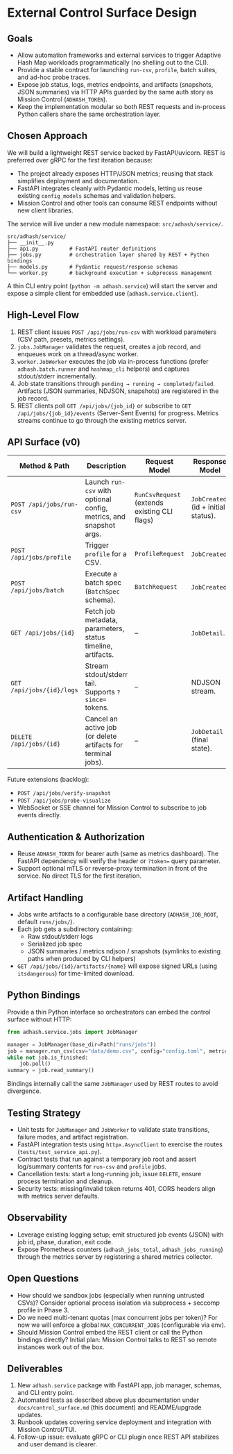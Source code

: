# External Control Surface Design

## Goals

- Allow automation frameworks and external services to trigger Adaptive Hash Map workloads programmatically (no shelling out to the CLI).
- Provide a stable contract for launching `run-csv`, `profile`, batch suites, and ad-hoc probe traces.
- Expose job status, logs, metrics endpoints, and artifacts (snapshots, JSON summaries) via HTTP APIs guarded by the same auth story as Mission Control (`ADHASH_TOKEN`).
- Keep the implementation modular so both REST requests and in-process Python callers share the same orchestration layer.

## Chosen Approach

We will build a lightweight REST service backed by FastAPI/uvicorn. REST is preferred over gRPC for the first iteration because:

- The project already exposes HTTP/JSON metrics; reusing that stack simplifies deployment and documentation.
- FastAPI integrates cleanly with Pydantic models, letting us reuse existing `config_models` schemas and validation helpers.
- Mission Control and other tools can consume REST endpoints without new client libraries.

The service will live under a new module namespace: `src/adhash/service/`.

```
src/adhash/service/
├── __init__.py
├── api.py          # FastAPI router definitions
├── jobs.py         # orchestration layer shared by REST + Python bindings
├── models.py       # Pydantic request/response schemas
└── worker.py       # background execution + subprocess management
```

A thin CLI entry point (`python -m adhash.service`) will start the server and expose a simple client for embedded use (`adhash.service.client`).

## High-Level Flow

1. REST client issues `POST /api/jobs/run-csv` with workload parameters (CSV path, presets, metrics settings).
2. `jobs.JobManager` validates the request, creates a job record, and enqueues work on a thread/async worker.
3. `worker.JobWorker` executes the job via in-process functions (prefer `adhash.batch.runner` and `hashmap_cli` helpers) and captures stdout/stderr incrementally.
4. Job state transitions through `pending → running → completed/failed`. Artifacts (JSON summaries, NDJSON, snapshots) are registered in the job record.
5. REST clients poll `GET /api/jobs/{job_id}` or subscribe to `GET /api/jobs/{job_id}/events` (Server-Sent Events) for progress. Metrics streams continue to go through the existing metrics server.

## API Surface (v0)

| Method & Path | Description | Request Model | Response Model |
| --- | --- | --- | --- |
| `POST /api/jobs/run-csv` | Launch `run-csv` with optional config, metrics, and snapshot args. | `RunCsvRequest` (extends existing CLI flags) | `JobCreated` (id + initial status). |
| `POST /api/jobs/profile` | Trigger `profile` for a CSV. | `ProfileRequest` | `JobCreated`. |
| `POST /api/jobs/batch` | Execute a batch spec (`BatchSpec` schema). | `BatchRequest` | `JobCreated`. |
| `GET /api/jobs/{id}` | Fetch job metadata, parameters, status timeline, artifacts. | – | `JobDetail`. |
| `GET /api/jobs/{id}/logs` | Stream stdout/stderr tail. Supports `?since=` tokens. | – | NDJSON stream. |
| `DELETE /api/jobs/{id}` | Cancel an active job (or delete artifacts for terminal jobs). | – | `JobDetail` (final state). |

Future extensions (backlog):

- `POST /api/jobs/verify-snapshot`
- `POST /api/jobs/probe-visualize`
- WebSocket or SSE channel for Mission Control to subscribe to job events directly.

## Authentication & Authorization

- Reuse `ADHASH_TOKEN` for bearer auth (same as metrics dashboard). The FastAPI dependency will verify the header or `?token=` query parameter.
- Support optional mTLS or reverse-proxy termination in front of the service. No direct TLS for the first iteration.

## Artifact Handling

- Jobs write artifacts to a configurable base directory (`ADHASH_JOB_ROOT`, default `runs/jobs/`).
- Each job gets a subdirectory containing:
  - Raw stdout/stderr logs
  - Serialized job spec
  - JSON summaries / metrics ndjson / snapshots (symlinks to existing paths when produced by CLI helpers)
- `GET /api/jobs/{id}/artifacts/{name}` will expose signed URLs (using `itsdangerous`) for time-limited download.

## Python Bindings

Provide a thin Python interface so orchestrators can embed the control surface without HTTP:

```python
from adhash.service.jobs import JobManager

manager = JobManager(base_dir=Path("runs/jobs"))
job = manager.run_csv(csv="data/demo.csv", config="config.toml", metrics_port="auto")
while not job.is_finished:
    job.poll()
summary = job.read_summary()
```

Bindings internally call the same `JobManager` used by REST routes to avoid divergence.

## Testing Strategy

- Unit tests for `JobManager` and `JobWorker` to validate state transitions, failure modes, and artifact registration.
- FastAPI integration tests using `httpx.AsyncClient` to exercise the routes (`tests/test_service_api.py`).
- Contract tests that run against a temporary job root and assert log/summary contents for `run-csv` and `profile` jobs.
- Cancellation tests: start a long-running job, issue `DELETE`, ensure process termination and cleanup.
- Security tests: missing/invalid token returns 401, CORS headers align with metrics server defaults.

## Observability

- Leverage existing logging setup; emit structured job events (JSON) with job id, phase, duration, exit code.
- Expose Prometheus counters (`adhash_jobs_total`, `adhash_jobs_running`) through the metrics server by registering a shared metrics collector.

## Open Questions

- How should we sandbox jobs (especially when running untrusted CSVs)? Consider optional process isolation via subprocess + seccomp profile in Phase 3.
- Do we need multi-tenant quotas (max concurrent jobs per token)? For now we will enforce a global `MAX_CONCURRENT_JOBS` (configurable via env).
- Should Mission Control embed the REST client or call the Python bindings directly? Initial plan: Mission Control talks to REST so remote instances work out of the box.

## Deliverables

1. New `adhash.service` package with FastAPI app, job manager, schemas, and CLI entry point.
2. Automated tests as described above plus documentation under `docs/control_surface.md` (this document) and README/upgrade updates.
3. Runbook updates covering service deployment and integration with Mission Control/TUI.
4. Follow-up issue: evaluate gRPC or CLI plugin once REST API stabilizes and user demand is clearer.
